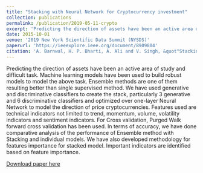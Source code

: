 ```yaml
---
title: "Stacking with Neural Network for Cryptocurrency investment"
collection: publications
permalink: /publication/2019-05-11-crypto
excerpt: 'Predicting the direction of assets have been an active area of study and difficult task. Machine learning models have been used to build robust models to model the above task. Ensemble methods are one of them resulting better than single supervised method. We have used generative and discriminative classifiers to create the stack, particularly 3 generative and 6 discriminative classifiers and optimized over one-layer Neural Network to model the direction of price cryptocurrencies. Features used are technical indicators not limited to trend, momentum, volume, volatility indicators and sentiment indicators. For Cross validation, Purged Walk forward cross validation has been used. In terms of accuracy, we have done comparative analysis of the performance of Ensemble method with Stacking and individual models. We have also developed methodology for features importance for stacked model. Important indicators are identified based on feature importance.'
date: 2015-10-01
venue: '2019 New York Scientific Data Summit (NYSDS)'
paperurl: 'https://ieeexplore.ieee.org/document/8909804'
citation: 'A. Barnwal, H. P. Bharti, A. Ali and V. Singh, &quot"Stacking with Neural Network for Cryptocurrency investment"&quot<i> 2019 New York Scientific Data Summit (NYSDS) </i>.'
---
```

Predicting the direction of assets have been an active area of study and difficult task. Machine learning models have been used to build robust models to model the above task. Ensemble methods are one of them resulting better than single supervised method. We have used generative and discriminative classifiers to create the stack, particularly 3 generative and 6 discriminative classifiers and optimized over one-layer Neural Network to model the direction of price cryptocurrencies. Features used are technical indicators not limited to trend, momentum, volume, volatility indicators and sentiment indicators. For Cross validation, Purged Walk forward cross validation has been used. In terms of accuracy, we have done comparative analysis of the performance of Ensemble method with Stacking and individual models. We have also developed methodology for features importance for stacked model. Important indicators are identified based on feature importance.

[Download paper here](https://ieeexplore.ieee.org/document/8909804)

